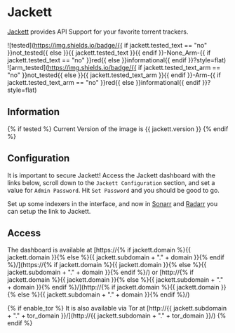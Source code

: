 # Jackett

[Jackett](https://github.com/Jackett/Jackett) provides API Support for your favorite torrent trackers.

![tested](https://img.shields.io/badge/{{ if jackett.tested_text == "no" }}not_tested{{ else }}{{ jackett.tested_text }}{{ endif }}-None_Arm-{{ if jackett.tested_text == "no" }}red{{ else }}informational{{ endif }}?style=flat)
![arm_tested](https://img.shields.io/badge/{{ if jackett.tested_text_arm == "no" }}not_tested{{ else }}{{ jackett.tested_text_arm }}{{ endif }}-Arm-{{ if jackett.tested_text_arm == "no" }}red{{ else }}informational{{ endif }}?style=flat)

## Information

{% if tested %}
Current Version of the image is {{ jackett.version }}
{% endif %}

## Configuration

It is important to secure Jackett! Access the Jackett dashboard with the links below,
scroll down to the `Jackett Configuration` section, and set a value for `Admin Password`.
Hit `Set Password` and you should be good to go.

Set up some indexers in the interface, and now in [Sonarr](software/sonarr.md) and
[Radarr](software/radarr.md) you can setup the link to Jackett.

## Access

The dashboard is available at [https://{% if jackett.domain %}{{ jackett.domain }}{% else %}{{ jackett.subdomain + "." + domain }}{% endif %}/](https://{% if jackett.domain %}{{ jackett.domain }}{% else %}{{ jackett.subdomain + "." + domain }}{% endif %}/) or [http://{% if jackett.domain %}{{ jackett.domain }}{% else %}{{ jackett.subdomain + "." + domain }}{% endif %}/](http://{% if jackett.domain %}{{ jackett.domain }}{% else %}{{ jackett.subdomain + "." + domain }}{% endif %}/)

{% if enable_tor %}
It is also available via Tor at [http://{{ jackett.subdomain + "." + tor_domain }}/](http://{{ jackett.subdomain + "." + tor_domain }}/)
{% endif %}
